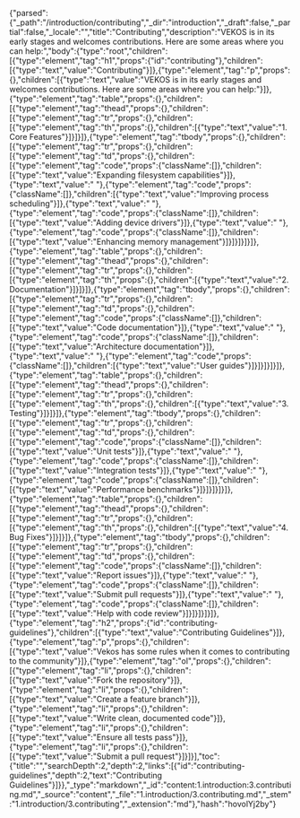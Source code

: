 {"parsed":{"_path":"/introduction/contributing","_dir":"introduction","_draft":false,"_partial":false,"_locale":"","title":"Contributing","description":"VEKOS is in its early stages and welcomes contributions. Here are some areas where you can help:","body":{"type":"root","children":[{"type":"element","tag":"h1","props":{"id":"contributing"},"children":[{"type":"text","value":"Contributing"}]},{"type":"element","tag":"p","props":{},"children":[{"type":"text","value":"VEKOS is in its early stages and welcomes contributions. Here are some areas where you can help:"}]},{"type":"element","tag":"table","props":{},"children":[{"type":"element","tag":"thead","props":{},"children":[{"type":"element","tag":"tr","props":{},"children":[{"type":"element","tag":"th","props":{},"children":[{"type":"text","value":"1. Core Features"}]}]}]},{"type":"element","tag":"tbody","props":{},"children":[{"type":"element","tag":"tr","props":{},"children":[{"type":"element","tag":"td","props":{},"children":[{"type":"element","tag":"code","props":{"className":[]},"children":[{"type":"text","value":"Expanding filesystem capabilities"}]},{"type":"text","value":" "},{"type":"element","tag":"code","props":{"className":[]},"children":[{"type":"text","value":"Improving process scheduling"}]},{"type":"text","value":" "},{"type":"element","tag":"code","props":{"className":[]},"children":[{"type":"text","value":"Adding device drivers"}]},{"type":"text","value":" "},{"type":"element","tag":"code","props":{"className":[]},"children":[{"type":"text","value":"Enhancing memory management"}]}]}]}]}]},{"type":"element","tag":"table","props":{},"children":[{"type":"element","tag":"thead","props":{},"children":[{"type":"element","tag":"tr","props":{},"children":[{"type":"element","tag":"th","props":{},"children":[{"type":"text","value":"2. Documentation"}]}]}]},{"type":"element","tag":"tbody","props":{},"children":[{"type":"element","tag":"tr","props":{},"children":[{"type":"element","tag":"td","props":{},"children":[{"type":"element","tag":"code","props":{"className":[]},"children":[{"type":"text","value":"Code documentation"}]},{"type":"text","value":" "},{"type":"element","tag":"code","props":{"className":[]},"children":[{"type":"text","value":"Architecture documentation"}]},{"type":"text","value":" "},{"type":"element","tag":"code","props":{"className":[]},"children":[{"type":"text","value":"User guides"}]}]}]}]}]},{"type":"element","tag":"table","props":{},"children":[{"type":"element","tag":"thead","props":{},"children":[{"type":"element","tag":"tr","props":{},"children":[{"type":"element","tag":"th","props":{},"children":[{"type":"text","value":"3. Testing"}]}]}]},{"type":"element","tag":"tbody","props":{},"children":[{"type":"element","tag":"tr","props":{},"children":[{"type":"element","tag":"td","props":{},"children":[{"type":"element","tag":"code","props":{"className":[]},"children":[{"type":"text","value":"Unit tests"}]},{"type":"text","value":" "},{"type":"element","tag":"code","props":{"className":[]},"children":[{"type":"text","value":"Integration tests"}]},{"type":"text","value":" "},{"type":"element","tag":"code","props":{"className":[]},"children":[{"type":"text","value":"Performance benchmarks"}]}]}]}]}]},{"type":"element","tag":"table","props":{},"children":[{"type":"element","tag":"thead","props":{},"children":[{"type":"element","tag":"tr","props":{},"children":[{"type":"element","tag":"th","props":{},"children":[{"type":"text","value":"4. Bug Fixes"}]}]}]},{"type":"element","tag":"tbody","props":{},"children":[{"type":"element","tag":"tr","props":{},"children":[{"type":"element","tag":"td","props":{},"children":[{"type":"element","tag":"code","props":{"className":[]},"children":[{"type":"text","value":"Report issues"}]},{"type":"text","value":" "},{"type":"element","tag":"code","props":{"className":[]},"children":[{"type":"text","value":"Submit pull requests"}]},{"type":"text","value":" "},{"type":"element","tag":"code","props":{"className":[]},"children":[{"type":"text","value":"Help with code review"}]}]}]}]}]},{"type":"element","tag":"h2","props":{"id":"contributing-guidelines"},"children":[{"type":"text","value":"Contributing Guidelines"}]},{"type":"element","tag":"p","props":{},"children":[{"type":"text","value":"Vekos has some rules when it comes to contributing to the community"}]},{"type":"element","tag":"ol","props":{},"children":[{"type":"element","tag":"li","props":{},"children":[{"type":"text","value":"Fork the repository"}]},{"type":"element","tag":"li","props":{},"children":[{"type":"text","value":"Create a feature branch"}]},{"type":"element","tag":"li","props":{},"children":[{"type":"text","value":"Write clean, documented code"}]},{"type":"element","tag":"li","props":{},"children":[{"type":"text","value":"Ensure all tests pass"}]},{"type":"element","tag":"li","props":{},"children":[{"type":"text","value":"Submit a pull request"}]}]}],"toc":{"title":"","searchDepth":2,"depth":2,"links":[{"id":"contributing-guidelines","depth":2,"text":"Contributing Guidelines"}]}},"_type":"markdown","_id":"content:1.introduction:3.contributing.md","_source":"content","_file":"1.introduction/3.contributing.md","_stem":"1.introduction/3.contributing","_extension":"md"},"hash":"hovolYj2by"}